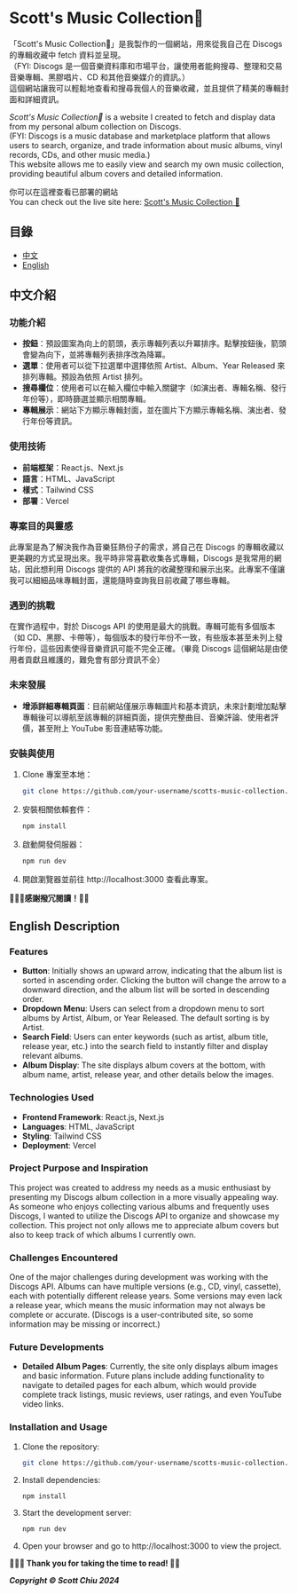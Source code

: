 # Scott's Music Collection💽

「Scott's Music Collection💽」是我製作的一個網站，用來從我自己在 Discogs 的專輯收藏中 fetch 資料並呈現。</br>
（FYI: Discogs 是一個音樂資料庫和市場平台，讓使用者能夠搜尋、整理和交易音樂專輯、黑膠唱片、CD 和其他音樂媒介的資訊。）</br>
這個網站讓我可以輕鬆地查看和搜尋我個人的音樂收藏，並且提供了精美的專輯封面和詳細資訊。

_Scott's Music Collection💽_ is a website I created to fetch and display data from my personal album collection on Discogs.</br>
(FYI: Discogs is a music database and marketplace platform that allows users to search, organize, and trade information about music albums, vinyl records, CDs, and other music media.) </br>
This website allows me to easily view and search my own music collection, providing beautiful album covers and detailed information.

你可以在這裡查看已部署的網站</br>
You can check out the live site here: [Scott's Music Collection 💽](https://scottchiu-discogs-collection.vercel.app/)

## 目錄

- [中文](#中文介紹)
- [English](#english-description)

## 中文介紹

### 功能介紹

- **按鈕**：預設圖案為向上的箭頭，表示專輯列表以升冪排序。點擊按鈕後，箭頭會變為向下，並將專輯列表排序改為降冪。
- **選單**：使用者可以從下拉選單中選擇依照 Artist、Album、Year Released 來排列專輯。預設為依照 Artist 排列。
- **搜尋欄位**：使用者可以在輸入欄位中輸入關鍵字（如演出者、專輯名稱、發行年份等），即時篩選並顯示相關專輯。
- **專輯展示**：網站下方顯示專輯封面，並在圖片下方顯示專輯名稱、演出者、發行年份等資訊。

### 使用技術

- **前端框架**：React.js、Next.js
- **語言**：HTML、JavaScript
- **樣式**：Tailwind CSS
- **部署**：Vercel

### 專案目的與靈感

此專案是為了解決我作為音樂狂熱份子的需求，將自己在 Discogs 的專輯收藏以更美觀的方式呈現出來。我平時非常喜歡收集各式專輯，Discogs 是我常用的網站，因此想利用 Discogs 提供的 API 將我的收藏整理和展示出來。此專案不僅讓我可以細細品味專輯封面，還能隨時查詢我目前收藏了哪些專輯。

### 遇到的挑戰

在實作過程中，對於 Discogs API 的使用是最大的挑戰。專輯可能有多個版本（如 CD、黑膠、卡帶等），每個版本的發行年份不一致，有些版本甚至未列上發行年份，這些因素使得音樂資訊可能不完全正確。（畢竟 Discogs 這個網站是由使用者貢獻且維護的，難免會有部分資訊不全）

### 未來發展

- **增添詳細專輯頁面**：目前網站僅展示專輯圖片和基本資訊，未來計劃增加點擊專輯後可以導航至該專輯的詳細頁面，提供完整曲目、音樂評論、使用者評價，甚至附上 YouTube 影音連結等功能。

### 安裝與使用

1. Clone 專案至本地：
   ```bash
   git clone https://github.com/your-username/scotts-music-collection.git
2. 安裝相關依賴套件：
   ```bash
   npm install
3. 啟動開發伺服器：
   ```bash
   npm run dev
4. 開啟瀏覽器並前往 http://localhost:3000 查看此專案。

__🙇🏻‍♂️感謝撥冗閱讀！🙏🏻__

## English Description

### Features

- **Button**: Initially shows an upward arrow, indicating that the album list is sorted in ascending order. Clicking the button will change the arrow to a downward direction, and the album list will be sorted in descending order.
- **Dropdown Menu**: Users can select from a dropdown menu to sort albums by Artist, Album, or Year Released. The default sorting is by Artist.
- **Search Field**: Users can enter keywords (such as artist, album title, release year, etc.) into the search field to instantly filter and display relevant albums.
- **Album Display**: The site displays album covers at the bottom, with album name, artist, release year, and other details below the images.

### Technologies Used

- **Frontend Framework**: React.js, Next.js
- **Languages**: HTML, JavaScript
- **Styling**: Tailwind CSS
- **Deployment**: Vercel

### Project Purpose and Inspiration

This project was created to address my needs as a music enthusiast by presenting my Discogs album collection in a more visually appealing way. As someone who enjoys collecting various albums and frequently uses Discogs, I wanted to utilize the Discogs API to organize and showcase my collection. This project not only allows me to appreciate album covers but also to keep track of which albums I currently own.

### Challenges Encountered

One of the major challenges during development was working with the Discogs API. Albums can have multiple versions (e.g., CD, vinyl, cassette), each with potentially different release years. Some versions may even lack a release year, which means the music information may not always be complete or accurate. (Discogs is a user-contributed site, so some information may be missing or incorrect.)

### Future Developments

- **Detailed Album Pages**: Currently, the site only displays album images and basic information. Future plans include adding functionality to navigate to detailed pages for each album, which would provide complete track listings, music reviews, user ratings, and even YouTube video links.

### Installation and Usage

1. Clone the repository:
   ```bash
   git clone https://github.com/your-username/scotts-music-collection.git
2. Install dependencies:
   ```bash
   npm install
3. Start the development server:
   ```bash
   npm run dev
4. Open your browser and go to http://localhost:3000 to view the project.

__🙇🏻‍♂️ Thank you for taking the time to read! 🙏🏻__




***Copyright © Scott Chiu 2024***

